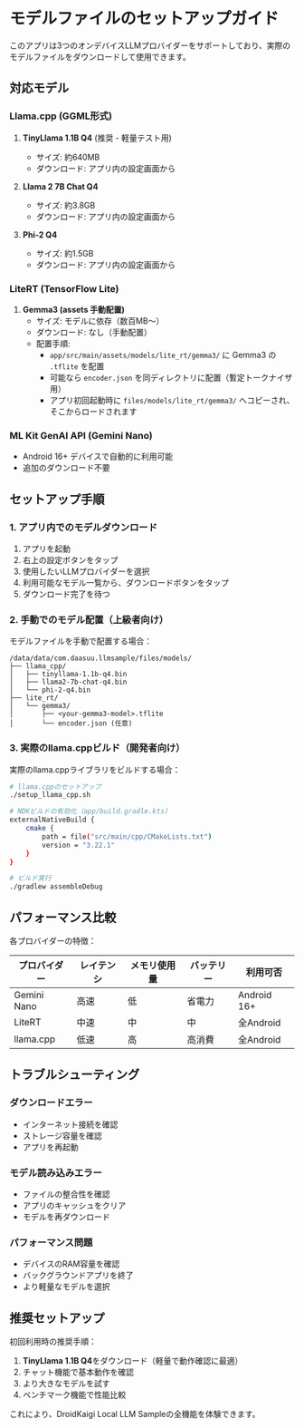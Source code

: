 # モデルファイルのセットアップガイド

このアプリは3つのオンデバイスLLMプロバイダーをサポートしており、実際のモデルファイルをダウンロードして使用できます。

## 対応モデル

### Llama.cpp (GGML形式)
1. **TinyLlama 1.1B Q4** (推奨 - 軽量テスト用)
   - サイズ: 約640MB
   - ダウンロード: アプリ内の設定画面から

2. **Llama 2 7B Chat Q4**
   - サイズ: 約3.8GB
   - ダウンロード: アプリ内の設定画面から

3. **Phi-2 Q4**
   - サイズ: 約1.5GB
   - ダウンロード: アプリ内の設定画面から

### LiteRT (TensorFlow Lite)
1. **Gemma3 (assets 手動配置)**
   - サイズ: モデルに依存（数百MB〜）
   - ダウンロード: なし（手動配置）
   - 配置手順:
     - `app/src/main/assets/models/lite_rt/gemma3/` に Gemma3 の `.tflite` を配置
     - 可能なら `encoder.json` を同ディレクトリに配置（暫定トークナイザ用）
     - アプリ初回起動時に `files/models/lite_rt/gemma3/` へコピーされ、そこからロードされます

### ML Kit GenAI API (Gemini Nano)
- Android 16+ デバイスで自動的に利用可能
- 追加のダウンロード不要

## セットアップ手順

### 1. アプリ内でのモデルダウンロード

1. アプリを起動
2. 右上の設定ボタンをタップ
3. 使用したいLLMプロバイダーを選択
4. 利用可能なモデル一覧から、ダウンロードボタンをタップ
5. ダウンロード完了を待つ

### 2. 手動でのモデル配置（上級者向け）

モデルファイルを手動で配置する場合：

```
/data/data/com.daasuu.llmsample/files/models/
├── llama_cpp/
│   ├── tinyllama-1.1b-q4.bin
│   ├── llama2-7b-chat-q4.bin
│   └── phi-2-q4.bin
├── lite_rt/
│   └── gemma3/
│       ├── <your-gemma3-model>.tflite
│       └── encoder.json (任意)
```

### 3. 実際のllama.cppビルド（開発者向け）

実際のllama.cppライブラリをビルドする場合：

```bash
# llama.cppのセットアップ
./setup_llama_cpp.sh

# NDKビルドの有効化（app/build.gradle.kts）
externalNativeBuild {
    cmake {
        path = file("src/main/cpp/CMakeLists.txt")
        version = "3.22.1"
    }
}

# ビルド実行
./gradlew assembleDebug
```

## パフォーマンス比較

各プロバイダーの特徴：

| プロバイダー | レイテンシ | メモリ使用量 | バッテリー | 利用可否 |
|------------|-----------|------------|-----------|----------|
| Gemini Nano | 高速 | 低 | 省電力 | Android 16+ |
| LiteRT | 中速 | 中 | 中 | 全Android |
| llama.cpp | 低速 | 高 | 高消費 | 全Android |

## トラブルシューティング

### ダウンロードエラー
- インターネット接続を確認
- ストレージ容量を確認
- アプリを再起動

### モデル読み込みエラー
- ファイルの整合性を確認
- アプリのキャッシュをクリア
- モデルを再ダウンロード

### パフォーマンス問題
- デバイスのRAM容量を確認
- バックグラウンドアプリを終了
- より軽量なモデルを選択

## 推奨セットアップ

初回利用時の推奨手順：

1. **TinyLlama 1.1B Q4**をダウンロード（軽量で動作確認に最適）
2. チャット機能で基本動作を確認
3. より大きなモデルを試す
4. ベンチマーク機能で性能比較

これにより、DroidKaigi Local LLM Sampleの全機能を体験できます。